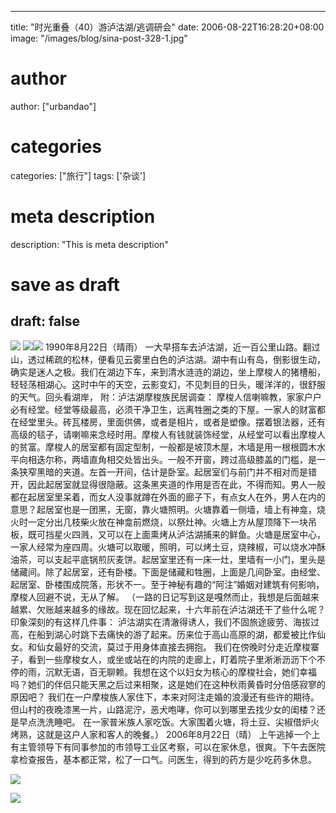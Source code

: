 
---
title: "时光重叠（40）游泸沽湖/逃调研会"
date: 2006-08-22T16:28:20+08:00
image: "/images/blog/sina-post-328-1.jpg"
# author
author: ["urbandao"]
# categories
categories: ["旅行"]
tags: ['杂谈']
# meta description
description: "This is meta description"
# save as draft
draft: false
---

![](/images/blog/sina-post-328-1.jpg)
![](/images/blog/sina-post-328-2.jpg)![](/images/blog/sina-post-328-3.jpg)
1990年8月22日（晴雨）
一大早搭车去泸沽湖，近一百公里山路。翻过山，透过稀疏的松林，便看见云雾里白色的泸沽湖。湖中有山有岛，倒影很生动，确实是迷人之极。我们在湖边下车，来到清水涟涟的湖边，坐上摩梭人的猪槽船，轻轻荡相湖心。这时中午的天空，云影变幻，不见刺目的日头，暖洋洋的，很舒服的天气。回头看湖岸，
附：泸沽湖摩梭族民居调查：
摩梭人信喇嘛教，家家户户必有经堂。经堂等级最高，必须干净卫生，远离牲圈之类的下屋。一家人的财富都在经堂里头。砖瓦楼房，里面供佛，或者是相片，或者是塑像。摆着银法器，还有高级的毯子，请喇嘛来念经时用。摩梭人有钱就装饰经堂，从经堂可以看出摩梭人的贫富。摩梭人的居室都有固定型制，一般都是坡顶木屋，木墙是用一根根圆木水平向相迭尔称，两墙直角相交处皆出头。一般不开窗，跨过高级膝盖的门槛，是一条狭窄黑暗的夹道。左首一开间，估计是卧室。起居室们与前门并不相对而是错开，因此起居室就显得很隐蔽。这条黑夹道的作用是否在此，不得而知。男人一般都在起居室里呆着，而女人没事就蹲在外面的廊子下，有点女人在外，男人在内的意思？起居室也是一团黑，无窗，靠火塘照明。火塘靠着一侧墙，墙上有神龛，烧火时一定分出几枝柴火放在神龛前燃烧，以祭灶神。火塘上方从屋顶降下一块吊板，既可挡星火四溅，又可以在上面熏烤从泸沽湖捕来的鲜鱼。火塘是居室中心，一家人经常为座四周。火塘可以取暖，照明，可以烤土豆，烧辣椒，可以烧水冲酥油茶，可以支起平底锅煎灰麦饼。起居室里还有一床一灶，里墙有一小门，里头是储藏间。除了起居室，还有卧楼。下面是储藏和牲圈，上面是几间卧室。由经堂、起居室、卧楼围成院落，形状不一。至于神秘有趣的“阿注”婚姻对建筑有何影响，摩梭人回避不说，无从了解。
（一路的日记写到这是嘎然而止，我想是后面越来越累、欠账越来越多的缘故。现在回忆起来，十六年前在泸沽湖还干了些什么呢？印象深刻的有这样几件事：
泸沽湖实在清澈得诱人，我们不固旅途疲劳、海拔过高，在船到湖心时跳下去痛快的游了起来。历来位于高山高原的湖，都爱被比作仙女。和仙女最好的交流，莫过于用身体直接去拥抱。
我们在傍晚时分走近摩梭寨子，看到一些摩梭女人，或坐或站在的内院的走廊上，盯着院子里淅淅沥沥下个不停的雨，沉默无语，百无聊赖。我想在这个以妇女为核心的摩梭社会，她们幸福吗？她们的伴侣只能天黑之后过来相聚，这是她们在这种秋雨黄昏时分倍感寂寥的原因吧？
我们在一户摩梭族人家住下，本来对阿注走婚的浪漫还有些许的期待。但山村的夜晚漆黑一片，山路泥泞，恶犬咆哮，你可以到哪里去找少女的闺楼？还是早点洗洗睡吧。
在一家普米族人家吃饭。大家围着火塘，将土豆、尖椒借炉火烤熟，这就是这户人家和客人的晚餐。）
2006年8月22日（晴）
上午逃掉一个上有主管领导下有同事参加的市领导工业区考察，可以在家休息，很爽。下午去医院拿检查报告，基本都正常，松了一口气。问医生，得到的药方是少吃药多休息。

![](/images/blog/sina-post-328-4.jpg)

![](/images/blog/sina-post-328-5.jpg)

